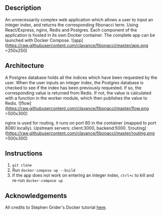 ## Description

An unnecessarily complex web application which allows a user to input an integer index, and returns the corresponding fibonacci term. Using React/Express, nginx, Redis and Postgres. Each component of the application is hosted in its own Docker container. The complete app can be launched with Docker Compose.
![app](https://raw.githubusercontent.com/clavance/fibonacci/master/app.png =250x250)

## Architecture
A Postgres database holds all the indices which have been requested by the user. When the user inputs an integer index, the Postgres database is checked to see if the index has been previously requested. If so, the corresponding value is returned from Redis. If not, the value is calculated with a function in the worker module, which then publishes the value to Redis.
![flow](https://raw.githubusercontent.com/clavance/fibonacci/master/flow.png =500x300)

nginx is used for routing, it runs on port 80 in the container (mapped to port 8080 locally). Upstream servers: client:3000, backend:5000.
![routing](https://raw.githubusercontent.com/clavance/fibonacci/master/routing.png =500x300)

## Instructions
1. `git clone`
2. Run `docker-compose up --build`
3. If the app does not work on entering an integer index, `ctrl+c` to kill and re-run `docker-compose up`
## Acknowledgements
All credits to Stephen Grider's Docker tutorial [here](https://www.udemy.com/course/docker-and-kubernetes-the-complete-guide/).
